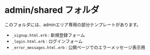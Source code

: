# admin/shared フォルダ

このフォルダには、adminエリア専用の部分テンプレートがあります。

- `_signup.html.erb` : 新規登録フォーム
- `_login.html.erb` : ログインフォーム
- `_error_messages.html.erb` : 公開ページでのエラーメッセージ表示用